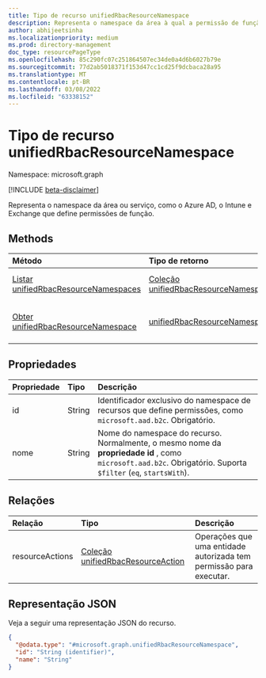 ```yaml
---
title: Tipo de recurso unifiedRbacResourceNamespace
description: Representa o namespace da área à qual a permissão de função pertence.
author: abhijeetsinha
ms.localizationpriority: medium
ms.prod: directory-management
doc_type: resourcePageType
ms.openlocfilehash: 85c290fc07c251864507ec34de0a4d6b6027b79e
ms.sourcegitcommit: 77d2ab5018371f153d47cc1cd25f9dcbaca28a95
ms.translationtype: MT
ms.contentlocale: pt-BR
ms.lasthandoff: 03/08/2022
ms.locfileid: "63338152"
---
```

# <a name="unifiedrbacresourcenamespace-resource-type"></a>Tipo de recurso unifiedRbacResourceNamespace

Namespace: microsoft.graph

[!INCLUDE [beta-disclaimer](../../includes/beta-disclaimer.md)]

Representa o namespace da área ou serviço, como o Azure AD, o Intune e Exchange que define permissões de função.

## <a name="methods"></a>Methods
|Método|Tipo de retorno|Descrição|
|:---|:---|:---|
|[Listar unifiedRbacResourceNamespaces](../api/rbacapplicationmultiple-list-resourcenamespaces.md)|[Coleção unifiedRbacResourceNamespace](../resources/unifiedrbacresourcenamespace.md)|Obter uma lista dos [objetos unifiedRbacResourceNamespace](../resources/unifiedrbacresourcenamespace.md) e suas propriedades.|
|[Obter unifiedRbacResourceNamespace](../api/unifiedrbacresourcenamespace-get.md)|[unifiedRbacResourceNamespace](../resources/unifiedrbacresourcenamespace.md)|Leia as propriedades e as relações de um [objeto unifiedRbacResourceNamespace](../resources/unifiedrbacresourcenamespace.md) .|

## <a name="properties"></a>Propriedades
|Propriedade|Tipo|Descrição|
|:---|:---|:---|
|id|String|Identificador exclusivo do namespace de recursos que define permissões, como `microsoft.aad.b2c`. Obrigatório.|
|nome|String|Nome do namespace do recurso. Normalmente, o mesmo nome da **propriedade id** , como `microsoft.aad.b2c`. Obrigatório. Suporta `$filter` (`eq`, `startsWith`).|

## <a name="relationships"></a>Relações
|Relação|Tipo|Descrição|
|:---|:---|:---|
|resourceActions|[Coleção unifiedRbacResourceAction](unifiedrbacresourceaction.md)|Operações que uma entidade autorizada tem permissão para executar.|

## <a name="json-representation"></a>Representação JSON
Veja a seguir uma representação JSON do recurso.
<!-- {
  "blockType": "resource",
  "keyProperty": "id",
  "@odata.type": "microsoft.graph.unifiedRbacResourceNamespace",
  "openType": false
}
-->
``` json
{
  "@odata.type": "#microsoft.graph.unifiedRbacResourceNamespace",
  "id": "String (identifier)",
  "name": "String"
}
```
